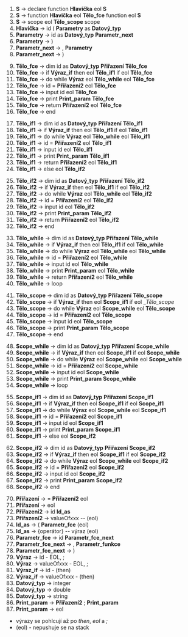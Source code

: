  1. __S__ 					→	declare  function __Hlavička__ eol __S__
 2. __S__					→	function __Hlavička__ eol __Tělo_fce__ function eol __S__
 3. __S__					→	scope eol __Tělo_scope__ scope
 4. __Hlavička__			→	id ( __Parametry__ as __Datový_typ__
 5. __Parametry__			→	id as __Datový_typ__ __Parametr_next__
 6. __Parametry__			→	)
 7. __Parametr_next__		→	, __Parametry__
 8. __Parametr_next__		→	)
<!-- Tělo funkce -->
 9. __Tělo_fce__			→	dim id as __Datový_typ__ __Přiřazení__ __Tělo_fce__
10. __Tělo_fce__			→	if __Výraz_if__ then eol __Tělo_if1__ if eol __Tělo_fce__	
11. __Tělo_fce__			→	do while __Výraz__ eol __Tělo_while__ eol __Tělo_fce__
12. __Tělo_fce__			→	id = __Přiřazení2__ eol __Tělo_fce__
13. __Tělo_fce__			→	input id eol __Tělo_fce__
14. __Tělo_fce__			→	print __Print_param__ __Tělo_fce__
15. __Tělo_fce__			→	return __Přiřazení2__ eol __Tělo_fce__
16. __Tělo_fce__			→	end
<!-- Tělo if1 -->
17. __Tělo_if1__			→	dim id as __Datový_typ__ __Přiřazení__ __Tělo_if1__
18. __Tělo_if1__			→	if __Výraz_if__ then eol __Tělo_if1__ if eol __Tělo_if1__
19. __Tělo_if1__			→	do while __Výraz__ eol __Tělo_while__ eol __Tělo_if1__
20. __Tělo_if1__			→	id = __Přiřazení2__ eol __Tělo_if1__
21. __Tělo_if1__			→	input id eol __Tělo_if1__
22. __Tělo_if1__			→	print __Print_param__ __Tělo_if1__
23. __Tělo_if1__			→	return __Přiřazení2__ eol __Tělo_if1__
24. __Tělo_if1__			→	else eol __Tělo_if2__
<!-- Tělo if2 -->
25. __Tělo_if2__			→	dim id as __Datový_typ__ __Přiřazení__ __Tělo_if2__
26. __Tělo_if2__			→	if __Výraz_if__ then eol __Tělo_if1__ if eol __Tělo_if2__
27. __Tělo_if2__			→	do while __Výraz__ eol __Tělo_while__ eol __Tělo_if2__
28. __Tělo_if2__			→	id = __Přiřazení2__ eol __Tělo_if2__
29. __Tělo_if2__			→	input id eol __Tělo_if2__
30. __Tělo_if2__			→	print __Print_param__ __Tělo_if2__
31. __Tělo_if2__			→	return __Přiřazení2__ eol __Tělo_if2__
32. __Tělo_if2__			→	end
<!-- Tělo while -->
33. __Tělo_while__			→	dim id as __Datový_typ__ __Přiřazení__ __Tělo_while__
34. __Tělo_while__			→	if __Výraz_if__ then eol __Tělo_if1__ if eol __Tělo_while__
35. __Tělo_while__			→	do while __Výraz__ eol __Tělo_while__ eol __Tělo_while__
36. __Tělo_while__			→	id = __Přiřazení2__ eol __Tělo_while__
37. __Tělo_while__			→	input id eol __Tělo_while__
38. __Tělo_while__			→	print __Print_param__ eol __Tělo_while__
39. __Tělo_while__			→	return __Přiřazení2__ eol __Tělo_while__
40. __Tělo_while__			→	loop
<!-- Tělo scope -->
41. __Tělo_scope__			→	dim id as __Datový_typ__ __Přiřazení__ __Tělo_scope__
42. __Tělo_scope__			→	if __Výraz_if__ then eol __Scope_if1__ if eol __Tělo_scope_
43. __Tělo_scope__			→	do while __Výraz__ eol __Scope_while__ eol __Tělo_scope__
44. __Tělo_scope__			→	id = __Přiřazení2__ eol __Tělo_scope__
45. __Tělo_scope__			→	input id eol __Tělo_scope__
46. __Tělo_scope__			→	print __Print_param__ __Tělo_scope__
47. __Tělo_scope__			→	end
<!-- Scope while -->
48. __Scope_while__			→	dim id as __Datový_typ__ __Přiřazení__ __Scope_while__
49. __Scope_while__			→	if __Výraz_if__ then eol __Scope_if1__ if eol __Scope_while__
50. __Scope_while__			→	do while __Výraz__ eol __Scope_while__ eol __Scope_while__
51. __Scope_while__			→	id = __Přiřazení2__ eol __Scope_while__
52. __Scope_while__			→	input id eol __Scope_while__
53. __Scope_while__			→	print __Print_param__ __Scope_while__
54. __Scope_while__			→	loop
<!-- Scope if1 -->
55. __Scope_if1__			→	dim id as __Datový_typ__ __Přiřazení__ __Scope_if1__
56. __Scope_if1__			→	if __Výraz_if__ then eol __Scope_if1__ if eol __Scope_if1__
57. __Scope_if1__			→	do while __Výraz__ eol __Scope_while__ eol __Scope_if1__
58. __Scope_if1__			→	id = __Přiřazení2__ eol __Scope_if1__
59. __Scope_if1__			→	input id eol __Scope_if1__
60. __Scope_if1__			→	print __Print_param__ __Scope_if1__
61. __Scope_if1__			→	else eol __Scope_if2__
<!-- Scope if2 -->
62. __Scope_if2__			→	dim id as __Datový_typ__ __Přiřazení__ __Scope_if2__
63. __Scope_if2__			→	if __Výraz_if__ then eol __Scope_if1__ if eol __Scope_if2__
64. __Scope_if2__			→	do while __Výraz__ eol __Scope_while__ eol __Scope_if2__
65. __Scope_if2__			→	id = __Přiřazení2__ eol __Scope_if2__
66. __Scope_if2__			→	input id eol __Scope_if2__
67. __Scope_if2__			→	print __Print_param__ __Scope_if2__
68. __Scope_if2__			→	end
<!-- Zbytek -->
70. __Přiřazení__			→	= __Přiřazení2__ eol
71. __Přiřazení__			→ 	eol
72. __Přiřazení2__			→	id __Id_as__
73. __Přiřazení2__			→	valueOfxxx -- (eol)
74. __Id_as__				→	( __Parametr_fce__ (eol)
75. __Id_as__				→	{operátor} -- výraz (eol)
76. __Parametr_fce__ 		→	id __Parametr_fce_next__
77. __Parametr_fce_next__	→	, __Parametr_funkce__
78. __Parametr_fce_next__	→	)
79. __Výraz__				→	id - EOL, ;
80. __Výraz__				→	valueOfxxx - EOL, ;
81. __Výraz_if__			→	id - (then)
82. __Výraz_if__			→	valueOfxxx - (then)
83. __Datový_typ__			→	integer
84. __Datový_typ__			→	double
85. __Datový_typ__			→	string
86. __Print_param__			→	__Přiřazení2__ ; __Print_param__
87. __Print_param__			→	eol


*	výrazy se pohlcují až po _then_, _eol_ a _;_
*	(eol) - nepushuje se na stack

<!--


201	→	23 30 202 122 201
201	→	30 202 122 205 30 122 201
201	→	38 122 209 38
202	→	11 100 203 21 220 
203	→	11 21 220 204
203	→	101
204	→	105 203
204	→	101
Tělo funkce
205	→	24 11 21 220 213 205
205	→	31 219 41 122 206 31 122 205
205	→	25 42 218 122 208 122 205
205	→	11 86 214 122 205
205	→	32 11 122 205
205	→	36 221 205
205	→	37 214 122 205
205	→	28
Tělo if1
206	→	24 11 21 220 213 206
206	→	31 219 41 122 206 31 122 206
206	→	25 42 218 122 208 122 206
206	→	11 86 214 122 206
206	→	32 11 122 206
206	→	36 221 206
206	→	37 214 122 206
206	→	27 122 206
Tělo if2
207	→	24 11 21 220 213 207
207	→	31 219 41 122 206 31 122 207
207	→	25 42 218 122 208 122 207
207	→	11 86 214 122 207
207	→	32 11 122 207
207	→	36 221 207
207	→	37 214 122 207
207	→	28
Tělo while
208	→	24 11 21 220 213 208
208	→	31 219 41 122 206 31 122 208
208	→	25 42 218 122 208 122 208
208	→	11 86 214 122 208
208	→	32 11 122 208
208	→	36 221 208
208	→	37 214 122 208
208	→	35
Tělo scope
209	→	24 11 21 220 213 209
209	→	31 219 41 122 211 31 122 209
209	→	25 42 218 122 210 122 209
209	→	11 86 214 122 209
209	→	32 11 122 209
209	→	36 221 209
209	→	28
Scope while
210	→	24 11 21 220 213 210
210	→	31 219 41 122 211 31 122 210
210	→	25 42 218 122 210 122 210
210	→	11 86 214 122 210
210	→	32 11 122 210
210	→	36 221 210
210	→	35
Scope if1
211	→	24 11 21 220 213 211
211	→	31 219 41 122 211 31 122 211
211	→	25 42 218 122 210 122 211
211	→	11 86 214 122 211
211	→	32 11 122 211
211	→	36 221 211
211	→	27 122 212
Scope if2
212	→	24 11 21 220 213 212
212	→	31 219 41 122 211 31 122 212
212	→	25 42 218 122 210 122 212
212	→	11 86 214 122 212
212	→	32 11 122 212
212	→	36 221 212
212	→	28
Zbytek
213	→	86 214 122
213	→	122
214	→	11 215
214	→	{12, 13, 14}
215	→	100 216
215	→	{81, 82, 83, 84}
216	→	11 217
217	→	105 216
217	→	101
218	→	{11, 12, 13, 14}
219	→	{11, 12, 13, 14}
220	→	33
220	→	39
220	→	26
221	→	214 73 221
221	→	122




-->